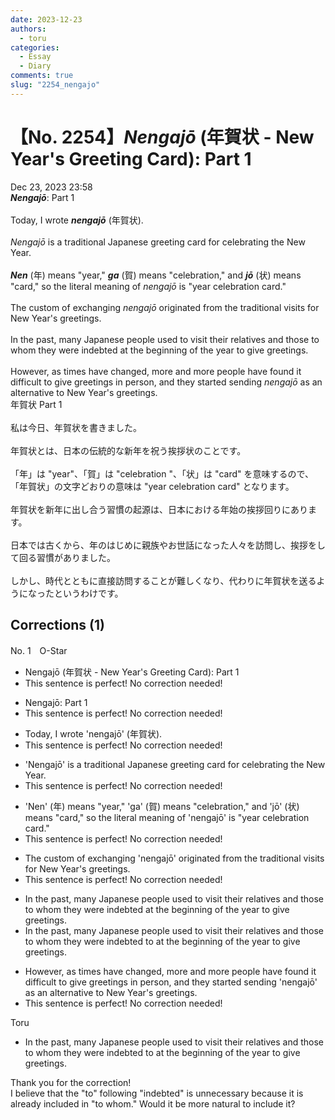 ```yaml
---
date: 2023-12-23
authors:
  - toru
categories:
  - Essay
  - Diary
comments: true
slug: "2254_nengajo"
---
```


# 【No. 2254】<strong><em>Nengajō</strong></em> (年賀状 - New Year's Greeting Card): Part 1
<div class="date">Dec 23, 2023 23:58</div>
<div id="post"><div id="body_show_ori">
<strong><em>Nengajō</strong></em>: Part 1<br/><br/>Today, I wrote <strong><em>nengajō</em></strong> (年賀状).<br/><br/><em>Nengajō</em> is a traditional Japanese greeting card for celebrating the New Year.<br/><br/><strong><em>Nen</em></strong> (年) means "year," <strong><em>ga</em></strong> (賀) means "celebration," and <strong><em>jō</em></strong> (状) means "card," so the literal meaning of <em>nengajō</em> is "year celebration card."<br/><br/>The custom of exchanging <em>nengajō</em> originated from the traditional visits for New Year's greetings.<br/><br/>In the past, many Japanese people used to visit their relatives and those to whom they were indebted at the beginning of the year to give greetings.<br/><br/>However, as times have changed, more and more people have found it difficult to give greetings in person, and they started sending <em>nengajō</em> as an alternative to New Year's greetings.
</div></div>

<!-- more -->

<div id="post_ja"><div id="body_show_mo">
年賀状 Part 1<br/><br/>私は今日、年賀状を書きました。<br/><br/>年賀状とは、日本の伝統的な新年を祝う挨拶状のことです。<br/><br/>「年」は "year"、「賀」は "celebration "、「状」は "card" を意味するので、「年賀状」の文字どおりの意味は "year celebration card" となります。<br/><br/>年賀状を新年に出し合う習慣の起源は、日本における年始の挨拶回りにあります。<br/><br/>日本では古くから、年のはじめに親族やお世話になった人々を訪問し、挨拶をして回る習慣がありました。<br/><br/>しかし、時代とともに直接訪問することが難しくなり、代わりに年賀状を送るようになったというわけです。
</div></div>

## Corrections (1)
<div id="block"><div class="first_name"> No. 1　<span class="just_name">O-Star</span></div><div id="block2">
<ul class="correction_field">
<li class="incorrect">Nengajō (年賀状 - New Year's Greeting Card): Part 1</li>
<li class="corrected perfect">This sentence is perfect! No correction needed!</li>
</ul>
<ul class="correction_field">
<li class="incorrect">Nengajō: Part 1</li>
<li class="corrected perfect">This sentence is perfect! No correction needed!</li>
</ul>
<ul class="correction_field">
<li class="incorrect">Today, I wrote 'nengajō' (年賀状).</li>
<li class="corrected perfect">This sentence is perfect! No correction needed!</li>
</ul>
<ul class="correction_field">
<li class="incorrect">'Nengajō' is a traditional Japanese greeting card for celebrating the New Year.</li>
<li class="corrected perfect">This sentence is perfect! No correction needed!</li>
</ul>
<ul class="correction_field">
<li class="incorrect">'Nen' (年) means "year," 'ga' (賀) means "celebration," and 'jō' (状) means "card," so the literal meaning of 'nengajō' is "year celebration card."</li>
<li class="corrected perfect">This sentence is perfect! No correction needed!</li>
</ul>
<ul class="correction_field">
<li class="incorrect">The custom of exchanging 'nengajō' originated from the traditional visits for New Year's greetings.</li>
<li class="corrected perfect">This sentence is perfect! No correction needed!</li>
</ul>
<ul class="correction_field">
<li class="incorrect">In the past, many Japanese people used to visit their relatives and those to whom they were indebted at the beginning of the year to give greetings.</li>
<li class="corrected correct">
In the past, many Japanese people used to visit their relatives and those to whom they were indebted<span class="f_bold"> to </span>at the beginning of the year to give greetings.
</li>
</ul>
<ul class="correction_field">
<li class="incorrect">However, as times have changed, more and more people have found it difficult to give greetings in person, and they started sending 'nengajō' as an alternative to New Year's greetings.</li>
<li class="corrected perfect">This sentence is perfect! No correction needed!</li>
</ul>
</div><div class="name"><span class="just_name">Toru</span><br><div class="quote_field"><ul class="correction_field">
<li class="corrected correct">
In the past, many Japanese people used to visit their relatives and those to whom they were indebted<span class="f_bold"> to </span>at the beginning of the year to give greetings.
</li>
</ul></div>
Thank you for the correction!<br/>I believe that the "to" following "indebted" is unnecessary because it is already included in "to whom." Would it be more natural to include it?
</div>
</div>
